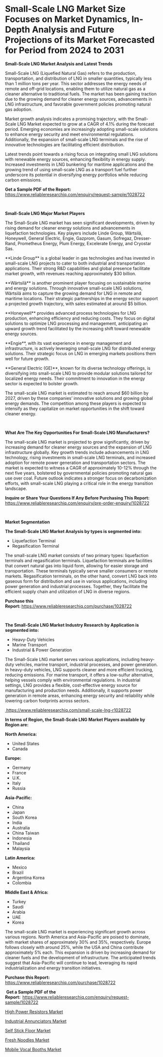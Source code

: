 <p><h1>Small-Scale LNG Market Size Focuses on Market Dynamics, In-Depth Analysis and Future Projections of its Market Forecasted for Period from 2024 to 2031</h1></p><p><strong>Small-Scale LNG Market Analysis and Latest Trends</strong></p>
<p><p>Small-Scale LNG (Liquefied Natural Gas) refers to the production, transportation, and distribution of LNG in smaller quantities, typically less than 1 million tons per year. This sector addresses the energy needs of remote and off-grid locations, enabling them to utilize natural gas as a cleaner alternative to traditional fuels. The market has been gaining traction due to the growing demand for cleaner energy sources, advancements in LNG infrastructure, and favorable government policies promoting natural gas adoption.</p><p>Market growth analysis indicates a promising trajectory, with the Small-Scale LNG Market expected to grow at a CAGR of 4.1% during the forecast period. Emerging economies are increasingly adopting small-scale solutions to enhance energy security and meet environmental regulations. Additionally, the expansion of small-scale LNG terminals and the rise of innovative technologies are facilitating efficient distribution. </p><p>Latest trends point towards a rising focus on integrating small LNG solutions with renewable energy sources, enhancing flexibility in energy supply. Increased investments in LNG bunkering for maritime applications and the growing trend of using small-scale LNG as a transport fuel further underscore its potential in diversifying energy portfolios while reducing carbon emissions.</p></p>
<p><strong>Get a Sample PDF of the Report:&nbsp;</strong> <a href="https://www.reliableresearchiq.com/enquiry/request-sample/1028722">https://www.reliableresearchiq.com/enquiry/request-sample/1028722</a></p>
<p>&nbsp;</p>
<p><strong>Small-Scale LNG Major Market Players</strong></p>
<p><p>The Small-Scale LNG market has seen significant developments, driven by rising demand for cleaner energy solutions and advancements in liquefaction technologies. Key players include Linde Group, Wärtsilä, Honeywell, General Electric, Engie, Gazprom, Gasum, Sofregaz, Dresser-Rand, Prometheus Energy, Plum Energy, Excelerate Energy, and Cryostar Sas.</p><p>**Linde Group** is a global leader in gas technologies and has invested in small-scale LNG projects to cater to both industrial and transportation applications. Their strong R&D capabilities and global presence facilitate market growth, with revenues reaching approximately $30 billion.</p><p>**Wärtsilä** is another prominent player focusing on sustainable marine and energy solutions. Through innovative small-scale LNG solutions, Wärtsilä aims to capture the growing demand for LNG in remote and maritime locations. Their strategic partnerships in the energy sector support a projected growth trajectory, with sales estimated at around $5 billion.</p><p>**Honeywell** provides advanced process technologies for LNG production, enhancing efficiency and reducing costs. They focus on digital solutions to optimize LNG processing and management, anticipating an upward growth trend facilitated by the increasing shift toward renewable energy sources.</p><p>**Engie**, with its vast experience in energy management and infrastructure, is actively leveraging small-scale LNG for distributed energy solutions. Their strategic focus on LNG in emerging markets positions them well for future growth.</p><p>**General Electric (GE)**, known for its diverse technology offerings, is diversifying into small-scale LNG to provide modular solutions tailored for localized energy needs. Their commitment to innovation in the energy sector is expected to bolster growth.</p><p>The small-scale LNG market is estimated to reach around $60 billion by 2027, driven by these companies’ innovative solutions and growing global energy demands. The competition among these players is expected to intensify as they capitalize on market opportunities in the shift toward cleaner energy.</p></p>
<p>&nbsp;</p>
<p><strong>What Are The Key Opportunities For Small-Scale LNG Manufacturers?</strong></p>
<p><p>The small-scale LNG market is projected to grow significantly, driven by increasing demand for cleaner energy sources and the expansion of LNG infrastructure globally. Key growth trends include advancements in LNG technology, rising investments in small-scale LNG terminals, and increased adoption for remote power generation and transportation sectors. The market is expected to witness a CAGR of approximately 10-12% through the next five years, bolstered by governmental policies promoting natural gas use over coal. Future outlook indicates a stronger focus on decarbonization efforts, with small-scale LNG playing a critical role in the energy transition landscape.</p></p>
<p><strong>Inquire or Share Your Questions If Any Before Purchasing This Report:</strong> <a href="https://www.reliableresearchiq.com/enquiry/pre-order-enquiry/1028722">https://www.reliableresearchiq.com/enquiry/pre-order-enquiry/1028722</a></p>
<p>&nbsp;</p>
<p><strong>Market Segmentation</strong></p>
<p><strong>The Small-Scale LNG Market Analysis by types is segmented into:</strong></p>
<p><ul><li>Liquefaction Terminal</li><li>Regasification Terminal</li></ul></p>
<p><p>The small-scale LNG market consists of two primary types: liquefaction terminals and regasification terminals. Liquefaction terminals are facilities that convert natural gas into liquid form, allowing for easier storage and transportation. These terminals typically serve smaller consumers or remote markets. Regasification terminals, on the other hand, convert LNG back into gaseous form for distribution and use in various applications, including power generation and industrial processes. Together, they facilitate the efficient supply chain and utilization of LNG in diverse regions.</p></p>
<p><strong>Purchase this Report:&nbsp;</strong><a href="https://www.reliableresearchiq.com/purchase/1028722">https://www.reliableresearchiq.com/purchase/1028722</a></p>
<p>&nbsp;</p>
<p><strong>The Small-Scale LNG Market Industry Research by Application is segmented into:</strong></p>
<p><ul><li>Heavy-Duty Vehicles</li><li>Marine Transport</li><li>Industrial & Power Generation</li></ul></p>
<p><p>The Small-Scale LNG market serves various applications, including heavy-duty vehicles, marine transport, industrial processes, and power generation. In heavy-duty vehicles, LNG supports cleaner and more efficient trucking, reducing emissions. For marine transport, it offers a low-sulfur alternative, helping vessels comply with environmental regulations. In industrial settings, LNG provides a flexible, cost-effective energy source for manufacturing and production needs. Additionally, it supports power generation in remote areas, enhancing energy security and reliability while lowering carbon footprints across sectors.</p></p>
<p><a href="https://www.reliableresearchiq.com/small-scale-lng-r1028722">&nbsp;https://www.reliableresearchiq.com/small-scale-lng-r1028722</a></p>
<p><strong>In terms of Region, the Small-Scale LNG Market Players available by Region are:</strong></p>
<p>
    <p> <strong> North America: </strong>
        <ul>
            <li>United States</li>
            <li>Canada</li>
        </ul>
        </p> 
    <p> <strong> Europe: </strong>
        <ul>
            <li>Germany</li>
            <li>France</li>
            <li>U.K.</li>
            <li>Italy</li>
            <li>Russia</li>
        </ul>
        </p> 
    <p> <strong> Asia-Pacific: </strong>
        <ul>
            <li>China</li>
            <li>Japan</li>
            <li>South Korea</li>
            <li>India</li>
            <li>Australia</li>
            <li>China Taiwan</li>
            <li>Indonesia</li>
            <li>Thailand</li>
            <li>Malaysia</li>
        </ul>
        </p> 
    <p> <strong> Latin America: </strong>
        <ul>
            <li>Mexico</li>
            <li>Brazil</li>
            <li>Argentina Korea</li>
            <li>Colombia</li>
        </ul>
        </p> 
    <p> <strong> Middle East & Africa: </strong>
        <ul>
            <li>Turkey</li>
            <li>Saudi</li>
            <li>Arabia</li>
            <li>UAE</li>
            <li>Korea</li>
        </ul>
    </p>
    </p>
<p><p>The small-scale LNG market is experiencing significant growth across various regions. North America and Asia-Pacific are poised to dominate, with market shares of approximately 30% and 35%, respectively. Europe follows closely with around 25%, while the USA and China contribute approximately 5% each. This expansion is driven by increasing demand for cleaner fuels and the development of infrastructure. The anticipated trends suggest that Asia-Pacific will continue to lead, leveraging its rapid industrialization and energy transition initiatives.</p></p>
<p><strong>Purchase this Report: </strong><a href="https://www.reliableresearchiq.com/purchase/1028722">https://www.reliableresearchiq.com/purchase/1028722</a></p>
<p>&nbsp;<strong>Get a Sample PDF of the Report:&nbsp;&nbsp;</strong><a href="https://www.reliableresearchiq.com/enquiry/request-sample/1028722">https://www.reliableresearchiq.com/enquiry/request-sample/1028722</a></p>
<p><strong></strong></p>
<p><p><a href="https://www.linkedin.com/pulse/insights-high-power-resistors-market-share-competitive-landscape-amuuc?trackingId=f%2B%2BIrK60RGyUn2cuJv9q8A%3D%3D">High Power Resistors Market</a></p><p><a href="https://www.linkedin.com/pulse/industrial-annunciators-market-outlook-complete-industry-analysis-7wicc?trackingId=2sdOiSIjSE%2BW1cIrqoYS3Q%3D%3D">Industrial Annunciators Market</a></p><p><a href="https://www.linkedin.com/pulse/self-stick-floor-market-growth-segmentation-regional-analysis-ehvee?trackingId=l217id8bRLWCusHfPHpluw%3D%3D">Self Stick Floor Market</a></p><p><a href="https://www.linkedin.com/pulse/fresh-noodles-market-share-size-trends-industry-analysis-report-sc4qf?trackingId=V8TTjqhISFONaDRar8LCFw%3D%3D">Fresh Noodles Market</a></p><p><a href="https://www.linkedin.com/pulse/global-mobile-vocal-booths-market-projected-grow-cagr-113-5htee?trackingId=y2%2FXLLQ6QgiogvaXNAx%2F7g%3D%3D">Mobile Vocal Booths Market</a></p></p>